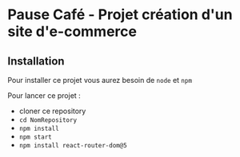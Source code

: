 # Pause Café - Projet création d'un site d'e-commerce

## Installation 

Pour installer ce projet vous aurez besoin de `node` et `npm`


Pour lancer ce projet :

- cloner ce repository
- `cd NomRepository`
- `npm install`
- `npm start`
- `npm install react-router-dom@5`



